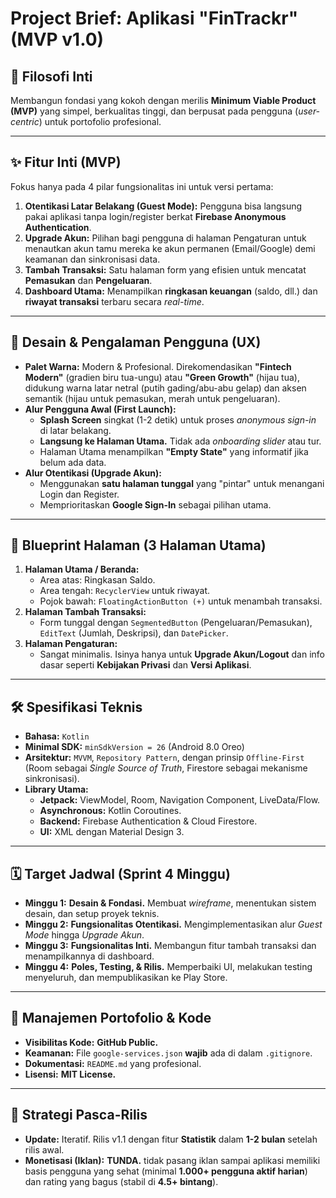 # Project Brief: Aplikasi "FinTrackr" (MVP v1.0)

## 📜 Filosofi Inti
Membangun fondasi yang kokoh dengan merilis **Minimum Viable Product (MVP)** yang simpel, berkualitas tinggi, dan berpusat pada pengguna (*user-centric*) untuk portofolio profesional.

---

## ✨ Fitur Inti (MVP)
Fokus hanya pada 4 pilar fungsionalitas ini untuk versi pertama:

1.  **Otentikasi Latar Belakang (Guest Mode):** Pengguna bisa langsung pakai aplikasi tanpa login/register berkat **Firebase Anonymous Authentication**.
2.  **Upgrade Akun:** Pilihan bagi pengguna di halaman Pengaturan untuk menautkan akun tamu mereka ke akun permanen (Email/Google) demi keamanan dan sinkronisasi data.
3.  **Tambah Transaksi:** Satu halaman form yang efisien untuk mencatat **Pemasukan** dan **Pengeluaran**.
4.  **Dashboard Utama:** Menampilkan **ringkasan keuangan** (saldo, dll.) dan **riwayat transaksi** terbaru secara *real-time*.

---

## 🎨 Desain & Pengalaman Pengguna (UX)

* **Palet Warna:** Modern & Profesional. Direkomendasikan **"Fintech Modern"** (gradien biru tua-ungu) atau **"Green Growth"** (hijau tua), didukung warna latar netral (putih gading/abu-abu gelap) dan aksen semantik (hijau untuk pemasukan, merah untuk pengeluaran).
* **Alur Pengguna Awal (First Launch):**
    * **Splash Screen** singkat (1-2 detik) untuk proses *anonymous sign-in* di latar belakang.
    * **Langsung ke Halaman Utama.** Tidak ada *onboarding slider* atau tur.
    * Halaman Utama menampilkan **"Empty State"** yang informatif jika belum ada data.
* **Alur Otentikasi (Upgrade Akun):**
    * Menggunakan **satu halaman tunggal** yang "pintar" untuk menangani Login dan Register.
    * Memprioritaskan **Google Sign-In** sebagai pilihan utama.

---

## 📱 Blueprint Halaman (3 Halaman Utama)

1.  **Halaman Utama / Beranda:**
    * Area atas: Ringkasan Saldo.
    * Area tengah: `RecyclerView` untuk riwayat.
    * Pojok bawah: `FloatingActionButton (+)` untuk menambah transaksi.
2.  **Halaman Tambah Transaksi:**
    * Form tunggal dengan `SegmentedButton` (Pengeluaran/Pemasukan), `EditText` (Jumlah, Deskripsi), dan `DatePicker`.
3.  **Halaman Pengaturan:**
    * Sangat minimalis. Isinya hanya untuk **Upgrade Akun/Logout** dan info dasar seperti **Kebijakan Privasi** dan **Versi Aplikasi**.

---

## 🛠️ Spesifikasi Teknis

* **Bahasa:** `Kotlin`
* **Minimal SDK:** `minSdkVersion = 26` (Android 8.0 Oreo)
* **Arsitektur:** `MVVM`, `Repository Pattern`, dengan prinsip `Offline-First` (Room sebagai *Single Source of Truth*, Firestore sebagai mekanisme sinkronisasi).
* **Library Utama:**
    * **Jetpack:** ViewModel, Room, Navigation Component, LiveData/Flow.
    * **Asynchronous:** Kotlin Coroutines.
    * **Backend:** Firebase Authentication & Cloud Firestore.
    * **UI:** XML dengan Material Design 3.

---

## 🗓️ Target Jadwal (Sprint 4 Minggu)

* **Minggu 1:** **Desain & Fondasi.** Membuat *wireframe*, menentukan sistem desain, dan setup proyek teknis.
* **Minggu 2:** **Fungsionalitas Otentikasi.** Mengimplementasikan alur *Guest Mode* hingga *Upgrade Akun*.
* **Minggu 3:** **Fungsionalitas Inti.** Membangun fitur tambah transaksi dan menampilkannya di dashboard.
* **Minggu 4:** **Poles, Testing, & Rilis.** Memperbaiki UI, melakukan testing menyeluruh, dan mempublikasikan ke Play Store.

---

## 📂 Manajemen Portofolio & Kode

* **Visibilitas Kode:** **GitHub Public.**
* **Keamanan:** File `google-services.json` **wajib** ada di dalam `.gitignore`.
* **Dokumentasi:** `README.md` yang profesional.
* **Lisensi:** **MIT License.**

---

## 🚀 Strategi Pasca-Rilis

* **Update:** Iteratif. Rilis v1.1 dengan fitur **Statistik** dalam **1-2 bulan** setelah rilis awal.
* **Monetisasi (Iklan):** **TUNDA.** tidak pasang iklan sampai aplikasi memiliki basis pengguna yang sehat (minimal **1.000+ pengguna aktif harian**) dan rating yang bagus (stabil di **4.5+ bintang**).
